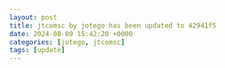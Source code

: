 ```yaml
---
layout: post
title: jtcomsc by jotego has been updated to 42941f5
date: 2024-08-09 15:42:20 +0000
categories: [jotego, jtcomsc]
tags: [update]
---
```


